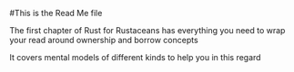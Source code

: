 #This is the Read Me file

The first chapter of Rust for Rustaceans has everything you need to wrap
your read around ownership and borrow concepts

It covers mental models of different kinds to help you in this regard

